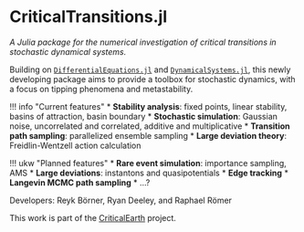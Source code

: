 # CriticalTransitions.jl

*A Julia package for the numerical investigation of critical transitions in stochastic dynamical systems.*

Building on [`DifferentialEquations.jl`](https://diffeq.sciml.ai/stable/) and [`DynamicalSystems.jl`](https://juliadynamics.github.io/DynamicalSystems.jl/stable/), this newly developing package aims to provide a toolbox for stochastic dynamics, with a focus on tipping phenomena and metastability.

!!! info "Current features"
    * **Stability analysis**: fixed points, linear stability, basins of attraction, basin boundary
    * **Stochastic simulation**: Gaussian noise, uncorrelated and correlated, additive and multiplicative
    * **Transition path sampling**: parallelized ensemble sampling
    * **Large deviation theory**: Freidlin-Wentzell action calculation

!!! ukw "Planned features"
    * **Rare event simulation**: importance sampling, AMS
    * **Large deviations**: instantons and quasipotentials
    * **Edge tracking**
    * **Langevin MCMC path sampling**
    * ...?


Developers: Reyk Börner, Ryan Deeley, and Raphael Römer

This work is part of the [CriticalEarth](https://criticalearth.eu) project.